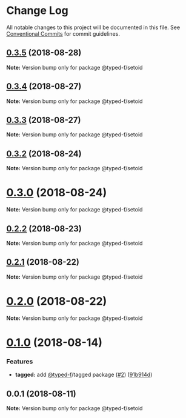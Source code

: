 # Change Log

All notable changes to this project will be documented in this file.
See [Conventional Commits](https://conventionalcommits.org) for commit guidelines.

<a name="0.3.5"></a>
## [0.3.5](https://github.com/Ailrun/typed-f/compare/v0.3.4...v0.3.5) (2018-08-28)

**Note:** Version bump only for package @typed-f/setoid





<a name="0.3.4"></a>
## [0.3.4](https://github.com/Ailrun/typed-f/compare/v0.3.3...v0.3.4) (2018-08-27)

**Note:** Version bump only for package @typed-f/setoid





<a name="0.3.3"></a>
## [0.3.3](https://github.com/Ailrun/typed-f/compare/v0.3.2...v0.3.3) (2018-08-27)

**Note:** Version bump only for package @typed-f/setoid





<a name="0.3.2"></a>
## [0.3.2](https://github.com/Ailrun/typed-f/compare/v0.3.1...v0.3.2) (2018-08-24)

**Note:** Version bump only for package @typed-f/setoid





<a name="0.3.0"></a>
# [0.3.0](https://github.com/Ailrun/typed-f/compare/v0.2.2...v0.3.0) (2018-08-24)

**Note:** Version bump only for package @typed-f/setoid





<a name="0.2.2"></a>
## [0.2.2](https://github.com/Ailrun/typed-f/compare/v0.2.1...v0.2.2) (2018-08-23)

**Note:** Version bump only for package @typed-f/setoid





<a name="0.2.1"></a>
## [0.2.1](https://github.com/Ailrun/typed-f/compare/v0.2.0...v0.2.1) (2018-08-22)

**Note:** Version bump only for package @typed-f/setoid





<a name="0.2.0"></a>
# [0.2.0](https://github.com/Ailrun/typed-f/compare/v0.1.0...v0.2.0) (2018-08-22)

**Note:** Version bump only for package @typed-f/setoid





<a name="0.1.0"></a>
# [0.1.0](https://github.com/Ailrun/typed-f/compare/v0.0.1...v0.1.0) (2018-08-14)


### Features

* **tagged:** add [@typed-f](https://github.com/typed-f)/tagged package ([#2](https://github.com/Ailrun/typed-f/issues/2)) ([91b914d](https://github.com/Ailrun/typed-f/commit/91b914d))





<a name="0.0.1"></a>
## 0.0.1 (2018-08-11)

**Note:** Version bump only for package @typed-f/setoid
